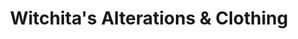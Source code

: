 ---
title: "Witchita's Alterations & Clothing"
url: /denton/witchitas-alterations-and-clothing/
shop: tailor
---